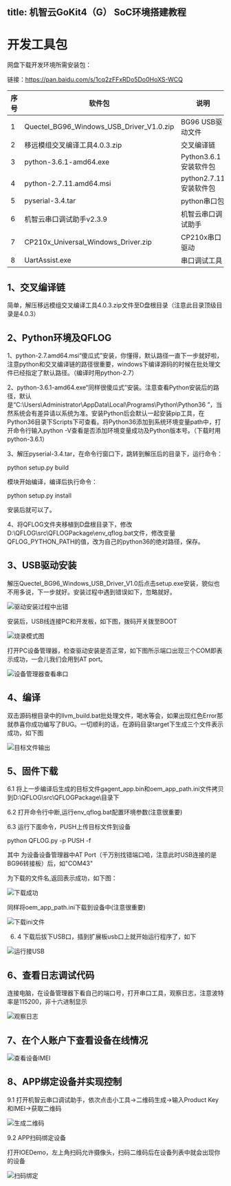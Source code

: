 title: 机智云GoKit4（G） SoC环境搭建教程
-------

# 开发工具包

网盘下载开发环境所需安装包：

链接：https://pan.baidu.com/s/1cq2zFFxRDo5Do0HoXS-WCQ

| 序号 | 软件包                                   | 说明                   |
| ---- | ---------------------------------------- | ---------------------- |
| 1    | Quectel_BG96_Windows_USB_Driver_V1.0.zip | BG96 USB驱动文件       |
| 2    | 移远模组交叉编译工具4.0.3.zip            | 交叉编译链             |
| 3    | python-3.6.1-amd64.exe                   | Python3.6.1安装软件包  |
| 4    | python-2.7.11.amd64.msi                  | python2.7.11安装软件包 |
| 5    | pyserial-3.4.tar                         | python串口包           |
| 6    | 机智云串口调试助手v2.3.9                 | 机智云串口调试助手     |
| 7    | CP210x_Universal_Windows_Driver.zip      | CP210x串口驱动         |
| 8    | UartAssist.exe                           | 串口调试工具           |

## 1、交叉编译链

简单，解压移远模组交叉编译工具4.0.3.zip文件至D盘根目录（注意此目录顶级目录是4.0.3）

## 2、Python环境及QFLOG

1、python-2.7.amd64.msi“傻瓜式”安装，你懂得，默认路径一直下一步就好啦，注意python和交叉编译链的路径很重要，windows下编译源码的时候在批处理文件已经指定了默认路径。（编译时用python-2.7）

2、python-3.6.1-amd64.exe“同样很傻瓜式”安装。注意查看Python安装后的路径，默认是“C:\Users\Administrator\AppData\Local\Programs\Python\Python36 ”，当然系统会有差异请以系统为准。安装Python后会默认一起安装pip工具，在Python36目录下Scripts下可查看。将Python36添加到系统环境变量path中，打开命令行输入python -V查看是否添加环境变量成功及Python版本号。（下载时用python-3.6.1）

3、解压pyserial-3.4.tar，在命令行窗口下，跳转到解压后的目录下，运行命令：

python setup.py build

模块开始编译，编译后执行命令：

python setup.py install 

安装后就可以了。

4、将QFLOG文件夹移植到D盘根目录下，修改D:\QFLOG\src\QFLOGPackage\env_qflog.bat文件，修改变量QFLOG_PYTHON_PATH的值，改为自己的python36的绝对路径，保存。

## 3、USB驱动安装

解压Quectel_BG96_Windows_USB_Driver_V1.0后点击setup.exe安装，貌似也不用多说，下一步就好。安装过程中遇到错误如下，忽略就好。

![驱动安装过程中出错](/assets/zh-cn/deviceDev/Gokit4/Gokit4_Dev_Assets/驱动安装过程中出错.png)

安装后，USB线连接PC和开发板，如下图，拨码开关拨至BOOT

![烧录模式图](/assets/zh-cn/deviceDev/Gokit4/Gokit4_Dev_Assets/烧录模式图.png)

打开PC设备管理器，检查驱动安装是否正常，如下图所示端口出现三个COM即表示成功，一会儿我们会用到AT port。

![设备管理器查看串口](/assets/zh-cn/deviceDev/Gokit4/Gokit4_Dev_Assets/设备管理器查看串口.png)

## 4、编译

双击源码根目录中的llvm_build.bat批处理文件，喝水等会，如果出现红色Error那就恭喜你成功编写了BUG。一切顺利的话，在源码目录target下生成三个文件表示成功，如下图

![目标文件输出](/assets/zh-cn/deviceDev/Gokit4/Gokit4_Dev_Assets/目标文件输出.png)

## 5、固件下载

6.1  将上一步编译后生成的目标文件gagent_app.bin和oem_app_path.ini文件拷贝到D:\QFLOG\src\QFLOGPackage\目录下

6.2 打开命令行中断,运行env_qflog.bat配置环境参数(注意很重要)

6.3 运行下面命令，PUSH上传目标文件到设备

python QFLOG.py -p <COMPORT> PUSH -f <absolute bin path>   

其中 <COMPORT>为设备设备管理器中AT Port（千万别找错端口哈，注意此时USB连接的是BG96转接板）后，如"COM43" 

<absolute bin path> 为下载的文件名,返回表示成功，如下图：

![下载成功](/assets/zh-cn/deviceDev/Gokit4/Gokit4_Dev_Assets/下载成功.png)

同样将oem_app_path.ini下载到设备中(注意很重要)

![下载ini文件](/assets/zh-cn/deviceDev/Gokit4/Gokit4_Dev_Assets/下载ini文件.png)

6. 4 下载后拔下USB口，插到扩展板usb口上就开始运行程序了，如下

![运行接USB](/assets/zh-cn/deviceDev/Gokit4/Gokit4_Dev_Assets/运行接USB.png)

## 6、查看日志调试代码 

连接电脑，在设备管理器下看自己的端口号，打开串口工具，观察日志，注意波特率是115200，非十六进制显示

![观察日志](/assets/zh-cn/deviceDev/Gokit4/Gokit4_Dev_Assets/观察日志.png)

## 7、在个人账户下查看设备在线情况

![查看设备IMEI](/assets/zh-cn/deviceDev/Gokit4/Gokit4_Dev_Assets/查看设备IMEI.png)

## 8、APP绑定设备并实现控制

9.1 打开机智云串口调试助手，依次点击小工具->二维码生成->输入Product Key和IMEI->获取二维码

![生成二维码](/assets/zh-cn/deviceDev/Gokit4/Gokit4_Dev_Assets/生成二维码.png)

9.2 APP扫码绑定设备

打开IOEDemo，左上角扫码允许摄像头，扫码二维码后在设备列表中就会出现你的设备

![扫码绑定](/assets/zh-cn/deviceDev/Gokit4/Gokit4_Dev_Assets/扫码绑定.png)
